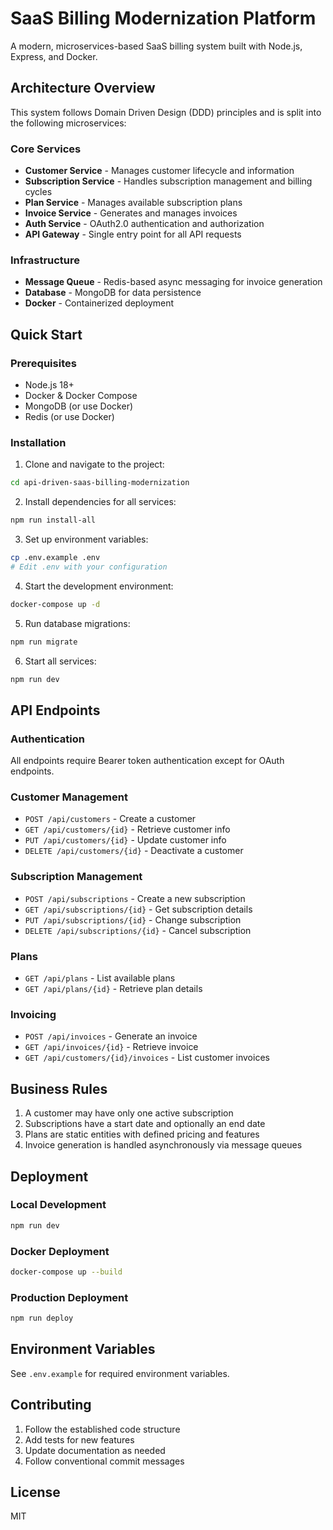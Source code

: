 # SaaS Billing Modernization Platform

A modern, microservices-based SaaS billing system built with Node.js, Express, and Docker.

## Architecture Overview

This system follows Domain Driven Design (DDD) principles and is split into the following microservices:

### Core Services
- **Customer Service** - Manages customer lifecycle and information
- **Subscription Service** - Handles subscription management and billing cycles
- **Plan Service** - Manages available subscription plans
- **Invoice Service** - Generates and manages invoices
- **Auth Service** - OAuth2.0 authentication and authorization
- **API Gateway** - Single entry point for all API requests

### Infrastructure
- **Message Queue** - Redis-based async messaging for invoice generation
- **Database** - MongoDB for data persistence
- **Docker** - Containerized deployment

## Quick Start

### Prerequisites
- Node.js 18+
- Docker & Docker Compose
- MongoDB (or use Docker)
- Redis (or use Docker)

### Installation

1. Clone and navigate to the project:
```bash
cd api-driven-saas-billing-modernization
```

2. Install dependencies for all services:
```bash
npm run install-all
```

3. Set up environment variables:
```bash
cp .env.example .env
# Edit .env with your configuration
```

4. Start the development environment:
```bash
docker-compose up -d
```

5. Run database migrations:
```bash
npm run migrate
```

6. Start all services:
```bash
npm run dev
```

## API Endpoints

### Authentication
All endpoints require Bearer token authentication except for OAuth endpoints.

### Customer Management
- `POST /api/customers` - Create a customer
- `GET /api/customers/{id}` - Retrieve customer info
- `PUT /api/customers/{id}` - Update customer info
- `DELETE /api/customers/{id}` - Deactivate a customer

### Subscription Management
- `POST /api/subscriptions` - Create a new subscription
- `GET /api/subscriptions/{id}` - Get subscription details
- `PUT /api/subscriptions/{id}` - Change subscription
- `DELETE /api/subscriptions/{id}` - Cancel subscription

### Plans
- `GET /api/plans` - List available plans
- `GET /api/plans/{id}` - Retrieve plan details

### Invoicing
- `POST /api/invoices` - Generate an invoice
- `GET /api/invoices/{id}` - Retrieve invoice
- `GET /api/customers/{id}/invoices` - List customer invoices

## Business Rules

1. A customer may have only one active subscription
2. Subscriptions have a start date and optionally an end date
3. Plans are static entities with defined pricing and features
4. Invoice generation is handled asynchronously via message queues

## Deployment

### Local Development
```bash
npm run dev
```

### Docker Deployment
```bash
docker-compose up --build
```

### Production Deployment
```bash
npm run deploy
```

## Environment Variables

See `.env.example` for required environment variables.

## Contributing

1. Follow the established code structure
2. Add tests for new features
3. Update documentation as needed
4. Follow conventional commit messages

## License

MIT 